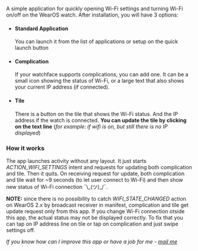 A simple application for quickly opening Wi-Fi settings and turning Wi-Fi on/off on the WearOS watch.
After installation, you will have 3 options:

- #### Standard Application
  You can launch it from the list of applications or setup on the quick launch button

- #### Complication
  If your watchface supports complications, you can add one.
  It can be a small icon showing the status of Wi-Fi, or a large text that also shows your current IP address (if connected).

- #### Tile
  There is a button on the tile that shows the Wi-Fi status. And the IP address if the watch is connected.
  **You can update the tile by clicking on the text line** (*for example: if wifi is on, but still there is no IP displayed*)

### How it works
The app launches activity without any layout. It just starts *ACTION_WIFI_SETTINGS* intent and requests for updating both complication and tile. Then it quits.
On receiving request for update, both complication and tile wait for ~9 seconds (to let user connect to Wi-Fi)  and then show new status of Wi-Fi connection ¯\\_(ツ)\_/¯.

**NOTE:** since there is no possibility to catch *WIFI_STATE_CHANGED* action on WearOS 2.x by broadcast receiver in manifest, complication and tile get update request only from this app. If you change Wi-Fi connection otside this app, the actual status may not be displayed correctly.
To fix that you can tap on IP address line on tile or tap on complication and just swipe settings off.

*If you know how can I improve this app or have a job for me - [mail me](mailto:art.an.savin@gmail.com)*
